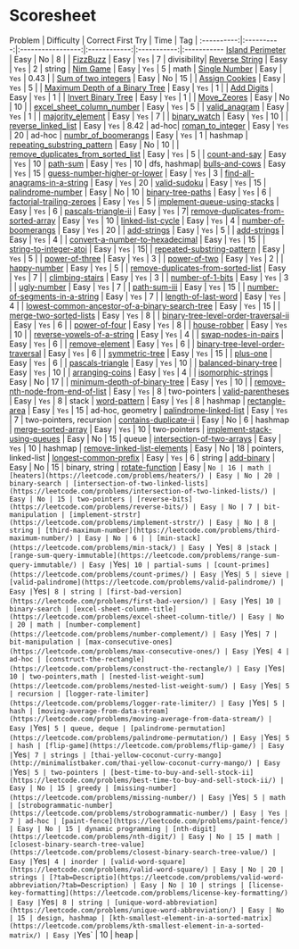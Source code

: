 # Scoresheet

Problem     | Difficulty | Correct First Try | Time | Tag |
:----------:|:----------:|:-----------------:|:------------:|:-----------:|:-----------
[Island Perimeter](https://leetcode.com/problems/island-perimeter/) | Easy | No | 8 | |
[FizzBuzz](https://leetcode.com/problems/fizz-buzz/) | Easy | `Yes` | 7 | divisibility|
[Reverse String](https://leetcode.com/problems/reverse-string/) | Easy | `Yes` | 2 | string |
[Nim Game](https://leetcode.com/problems/nim-game/) | Easy | `Yes` | 5 | math |
[Single Number](https://leetcode.com/problems/single-number/) | Easy | `Yes` | 0.43 | |
[Sum of two integers](https://leetcode.com/problems/sum-of-two-integers/) | Easy | No | 15 |  |
[Assign Cookies](https://leetcode.com/problems/assign-cookies/) | Easy | `Yes` | 5 |  |
[Maximum Depth of a Binary Tree](https://leetcode.com/problems/maximum-depth-of-binary-tree/) | Easy | `Yes` | 1 | |
[Add Digits](https://leetcode.com/problems/add-digits/Easy) | Easy | `Yes` | 1 | |
[Invert Binary Tree](https://leetcode.com/problems/invert-binary-tree/) | Easy | `Yes` | 1 | |
[Move_Zeores](https://leetcode.com/problems/move-zeroes/) | Easy | No | 10 | |
[excel_sheet_column_number](https://leetcode.com/problems/excel-sheet-column-number/) | Easy | `Yes` | 5 | |
[valid_anagram](https://leetcode.com/problems/valid-anagram/) | Easy | `Yes` | 1 | |
[majority_element](https://leetcode.com/problems/majority-element/) | Easy | `Yes` | 7 | |
[binary_watch](https://leetcode.com/problems/binary-watch/) | Easy | `Yes` | 10 | |
[reverse_linked_list](https://leetcode.com/problems/reverse-linked-list/) | Easy | `Yes` | 8.42 | ad-hoc|
[roman_to_integer](https://leetcode.com/problems/roman-to-integer/) | Easy | `Yes` | 20 | ad-hoc |
[numbr_of_boomerangs]() | Easy | `Yes` | 1 | hashmap |
[repeating_substring_pattern](https://leetcode.com/problems/repeated-substring-pattern/) | Easy | No | 10 | |
[remove_duplicates_from_sorted_list](https://leetcode.com/problems/remove-duplicates-from-sorted-list/) | Easy | `Yes` | 5 | |
[count-and-say](https://leetcode.com/problems/count-and-say/) | Easy | `Yes` | 10 |
[path-sum](https://leetcode.com/problems/path-sum/) | Easy | `Yes` | 10 | dfs, hashmap|
[bulls-and-cows](https://leetcode.com/problems/bulls-and-cows/) | Easy | `Yes` | 15 |
[guess-number-higher-or-lower](https://leetcode.com/problems/guess-number-higher-or-lower/) | Easy | `Yes` | 3 |
[find-all-anagrams-in-a-string](https://leetcode.com/problems/find-all-anagrams-in-a-string/) | Easy | `Yes` | 20 |
[valid-sudoku](https://leetcode.com/problems/valid-sudoku/) | Easy | `Yes` | 15 |
[palindrome-number](https://leetcode.com/problems/palindrome-number/) | Easy | No | 10 |
[binary-tree-paths](https://leetcode.com/problems/binary-tree-paths/) | Easy | `Yes` | 6 |
[factorial-trailing-zeroes](https://leetcode.com/problems/factorial-trailing-zeroes/) | Easy | `Yes` | 5 |
[implement-queue-using-stacks](https://leetcode.com/problems/implement-queue-using-stacks/) | Easy | `Yes` | 6 |
[pascals-triangle-ii](https://leetcode.com/problems/pascals-triangle-ii/) | Easy | `Yes` | 7|
[remove-duplicates-from-sorted-array](https://leetcode.com/problems/remove-duplicates-from-sorted-array/) | Easy | `Yes` | 10 |
[linked-list-cycle](https://leetcode.com/problems/linked-list-cycle/) | Easy | `Yes` | 4 |
[number-of-boomerangs](https://leetcode.com/problems/number-of-boomerangs/) | Easy | `Yes` | 20 | |
[add-strings](https://leetcode.com/problems/add-strings/) | Easy | `Yes` | 5 | |
[add-strings](https://leetcode.com/problems/add-strings/) | Easy | `Yes` | 4 | |
[convert-a-number-to-hexadecimal](https://leetcode.com/problems/convert-a-number-to-hexadecimal/) | Easy | `Yes` | 15 | |
[string-to-integer-atoi](https://leetcode.com/problems/string-to-integer-atoi/) | Easy | `Yes` | 15| |
[repeated-substring-pattern](https://leetcode.com/problems/repeated-substring-pattern/) | Easy | `Yes` | 5 | |
[power-of-three](https://leetcode.com/problems/power-of-three/) | Easy | `Yes` | 3 | |
[power-of-two](https://leetcode.com/problems/power-of-two/) | Easy | `Yes` | 2 | |
[happy-number](https://leetcode.com/problems/happy-number/) | Easy | `Yes` | 5 | |
[remove-duplicates-from-sorted-list](https://leetcode.com/problems/remove-duplicates-from-sorted-list/) | Easy | `Yes` | 7 | |
[climbing-stairs](https://leetcode.com/problems/climbing-stairs/) | Easy | `Yes` | 3 | |
[number-of-1-bits](https://leetcode.com/problems/number-of-1-bits/) | Easy | `Yes` | 3 | |
[ugly-number](https://leetcode.com/problems/ugly-number/) | Easy | `Yes` | 7 | |
[path-sum-iii](https://leetcode.com/problems/path-sum-iii/) | Easy | `Yes` | 15 | |
[number-of-segments-in-a-string](https://leetcode.com/problems/number-of-segments-in-a-string/) | Easy | `Yes` | 7 | |
[length-of-last-word](https://leetcode.com/problems/length-of-last-word/) | Easy | `Yes` | 4 | |
[lowest-common-ancestor-of-a-binary-search-tree](https://leetcode.com/problems/lowest-common-ancestor-of-a-binary-search-tree/) | Easy | `Yes` | 15 | |
[merge-two-sorted-lists](https://leetcode.com/problems/merge-two-sorted-lists/) | Easy | `Yes` | 8 | |
[binary-tree-level-order-traversal-ii](https://leetcode.com/problems/binary-tree-level-order-traversal-ii/) | Easy | `Yes` | 6 | |
[power-of-four](https://leetcode.com/problems/power-of-four/) | Easy | `Yes` | 8 | |
[house-robber](https://leetcode.com/problems/house-robber/) | Easy | `Yes` | 10 | |
[reverse-vowels-of-a-string](https://leetcode.com/problems/reverse-vowels-of-a-string/) | Easy | `Yes` | 4 | |
[swap-nodes-in-pairs](https://leetcode.com/problems/swap-nodes-in-pairs/) | Easy | `Yes` | 6 | |
[remove-element](https://leetcode.com/problems/remove-element/) | Easy | `Yes` | 6 | |
[binary-tree-level-order-traversal](https://leetcode.com/problems/binary-tree-level-order-traversal/) | Easy | `Yes` | 6 | |
[symmetric-tree](https://leetcode.com/problems/symmetric-tree/) | Easy | `Yes` | 15 | |
[plus-one](https://leetcode.com/problems/plus-one/) | Easy | `Yes` | 6 | |
[pascals-triangle](https://leetcode.com/problems/pascals-triangle/) | Easy | `Yes` | 10 | |
[balanced-binary-tree](https://leetcode.com/problems/balanced-binary-tree/) | Easy | `Yes` | 10 | |
[arranging-coins](https://leetcode.com/problems/arranging-coins/) | Easy | `Yes` | 4 | |
[isomorphic-strings](https://leetcode.com/problems/isomorphic-strings/) | Easy | No | 17 | |
[minimum-depth-of-binary-tree](https://leetcode.com/problems/minimum-depth-of-binary-tree/) | Easy | `Yes` | 10 | |
[remove-nth-node-from-end-of-list](https://leetcode.com/problems/remove-nth-node-from-end-of-list/) | Easy | `Yes` | 8 | two-pointers |
[valid-parentheses](https://leetcode.com/problems/valid-parentheses/) | Easy | `Yes` | 8 | stack |
[word-pattern](https://leetcode.com/problems/word-pattern/) | Easy | `Yes` | 8 | hashmap |
[rectangle-area](https://leetcode.com/problems/rectangle-area/) | Easy | `Yes` | 15 | ad-hoc, geometry |
[palindrome-linked-list](https://leetcode.com/problems/palindrome-linked-list/) | Easy | `Yes` | 7 | two-pointers, recursion |
[contains-duplicate-ii](https://leetcode.com/problems/contains-duplicate-ii/) | Easy | No | 6 | hashmap |
[merge-sorted-array](https://leetcode.com/problems/merge-sorted-array/) | Easy | `Yes` | 10 | two-pointers |
[implement-stack-using-queues](https://leetcode.com/problems/implement-stack-using-queues/) | Easy | No | 15 | queue |
[intersection-of-two-arrays](https://leetcode.com/problems/intersection-of-two-arrays/) | Easy | `Yes` | 10 | hashmap |
[remove-linked-list-elements](https://leetcode.com/problems/remove-linked-list-elements/) | Easy | No | 18 | pointers, linked-list |
[longest-common-prefix](https://leetcode.com/problems/longest-common-prefix/) | Easy | `Yes` | 6 | string |
[add-binary](https://leetcode.com/problems/add-binary/) | Easy | No | 15 | binary, string |
[rotate-function](https://leetcode.com/problems/rotate-function/) | Easy | `No | 16 | math |
[heaters](https://leetcode.com/problems/heaters/) | Easy | No | 20 | binary-search |
[intersection-of-two-linked-lists](https://leetcode.com/problems/intersection-of-two-linked-lists/) | Easy | No | 15 | two-pointers |
[reverse-bits](https://leetcode.com/problems/reverse-bits/) | Easy | No | 7 | bit-manipulation |
[implement-strstr](https://leetcode.com/problems/implement-strstr/) | Easy | No | 8 | string |
[third-maximum-number](https://leetcode.com/problems/third-maximum-number/) | Easy | No | 6 | |
[min-stack](https://leetcode.com/problems/min-stack/) | Easy | `Yes` | 8 |stack |
[range-sum-query-immutable](https://leetcode.com/problems/range-sum-query-immutable/) | Easy | `Yes` | 10 | partial-sums |
[count-primes](https://leetcode.com/problems/count-primes/) | Easy | `Yes` | 5 | sieve |
[valid-palindrome](https://leetcode.com/problems/valid-palindrome/) | Easy | `Yes` | 8 | string |
[first-bad-version](https://leetcode.com/problems/first-bad-version/) | Easy | `Yes` | 10 | binary-search |
[excel-sheet-column-title](https://leetcode.com/problems/excel-sheet-column-title/) | Easy | No | 20 | math |
[number-complement](https://leetcode.com/problems/number-complement/) | Easy | `Yes` | 7 | bit-manipulation |
[max-consecutive-ones](https://leetcode.com/problems/max-consecutive-ones/) | Easy | `Yes` | 4 | ad-hoc |
[construct-the-rectangle](https://leetcode.com/problems/construct-the-rectangle/) | Easy | `Yes` | 10 | two-pointers,math |
[nested-list-weight-sum](https://leetcode.com/problems/nested-list-weight-sum/) | Easy | `Yes` | 5 | recursion |
[logger-rate-limiter](https://leetcode.com/problems/logger-rate-limiter/) | Easy | `Yes` | 5 | hash |
[moving-average-from-data-stream](https://leetcode.com/problems/moving-average-from-data-stream/) | Easy | `Yes` | 5 | queue, deque |
[palindrome-permutation](https://leetcode.com/problems/palindrome-permutation/) | Easy | `Yes` | 5 | hash |
[flip-game](https://leetcode.com/problems/flip-game/) | Easy | `Yes` | 7 | strings |
[thai-yellow-coconut-curry-mango](http://minimalistbaker.com/thai-yellow-coconut-curry-mango/) | Easy | `Yes` | 5 | two-pointers |
[best-time-to-buy-and-sell-stock-ii](https://leetcode.com/problems/best-time-to-buy-and-sell-stock-ii/) | Easy | No | 15 | greedy |
[missing-number](https://leetcode.com/problems/missing-number/) | Easy | `Yes` | 5 | math |
[strobogrammatic-number](https://leetcode.com/problems/strobogrammatic-number/) | Easy | Yes | 7 | ad-hoc |
[paint-fence](https://leetcode.com/problems/paint-fence/) | Easy | No | 15 | dynamic programming |
[nth-digit](https://leetcode.com/problems/nth-digit/) | Easy | No | 15 | math |
[closest-binary-search-tree-value](https://leetcode.com/problems/closest-binary-search-tree-value/) | Easy | `Yes` | 4 | inorder |
[valid-word-square](https://leetcode.com/problems/valid-word-square/) | Easy | No | 20 | strings |
[?tab=Descriptio](https://leetcode.com/problems/valid-word-abbreviation/?tab=Description) | Easy | No | 10 | strings |
[license-key-formatting](https://leetcode.com/problems/license-key-formatting/) | Easy | `Yes` | 8 | string |
[unique-word-abbreviation](https://leetcode.com/problems/unique-word-abbreviation/) | Easy | No | 15 | design, hashmap |
[kth-smallest-element-in-a-sorted-matrix](https://leetcode.com/problems/kth-smallest-element-in-a-sorted-matrix/) | Easy | `Yes` | 10 | heap |
